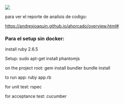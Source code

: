 ![](https://github.com/andresjoaquin/ahorcado/workflows/Ruby/badge.svg)

para ver el reporte de analisis de codigo:

https://andresjoaquin.github.io/ahorcado/overview.html#


### Para el setup sin docker:

install ruby 2.6.5

Setup:
	sudo apt-get install phantomjs

on the project root:
	gem install bundler
	bundle install

to run app:
	ruby app.rb

for unit test:
	rspec

for acceptance test:
	cucumber